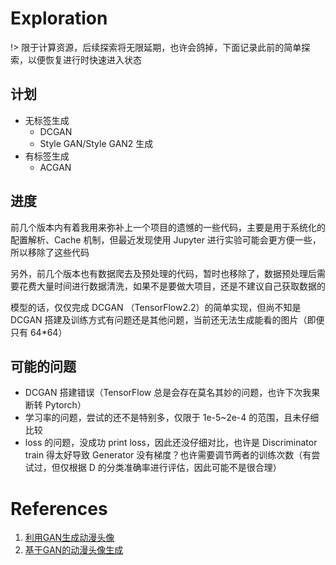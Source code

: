 # Exploration

!> 限于计算资源，后续探索将无限延期，也许会鸽掉，下面记录此前的简单探索，以便恢复进行时快速进入状态

## 计划

- 无标签生成
   - DCGAN
   - Style GAN/Style GAN2 生成
- 有标签生成
   - ACGAN

## 进度

前几个版本内有着我用来弥补上一个项目的遗憾的一些代码，主要是用于系统化的配置解析、Cache 机制，但最近发现使用 Jupyter 进行实验可能会更方便一些，所以移除了这些代码

另外，前几个版本也有数据爬去及预处理的代码，暂时也移除了，数据预处理后需要花费大量时间进行数据清洗，如果不是要做大项目，还是不建议自己获取数据的

模型的话，仅仅完成 DCGAN （TensorFlow2.2）的简单实现，但尚不知是 DCGAN 搭建及训练方式有问题还是其他问题，当前还无法生成能看的图片（即便只有 64*64）

## 可能的问题

- DCGAN 搭建错误（TensorFlow 总是会存在莫名其妙的问题，也许下次我果断转 Pytorch）
- 学习率的问题，尝试的还不是特别多，仅限于 1e-5~2e-4 的范围，且未仔细比较
- loss 的问题，没成功 print loss，因此还没仔细对比，也许是 Discriminator train 得太好导致 Generator 没有梯度？也许需要调节两者的训练次数（有尝试过，但仅根据 D 的分类准确率进行评估，因此可能不是很合理）

# References

1. [利用GAN生成动漫头像](https://blog.csdn.net/qq_34739497/article/details/79902356)
2. [基于GAN的动漫头像生成](https://zhuanlan.zhihu.com/p/76340704)
